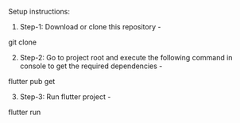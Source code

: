 Setup instructions:

1. Step-1: Download or clone this repository -

git clone

2. Step-2: Go to project root and execute the following command in console to get the required dependencies -

flutter pub get

3. Step-3: Run flutter project -

flutter run
